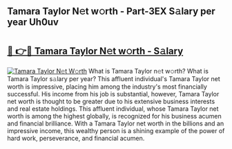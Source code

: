 ## Tamara Taylor N𝚎t w𝚘rth - Part-3EX S𝚊lary per year Uh0uv

# <h2><a href="http://gc48mc4.nevu.top/?p=Tamara+Taylor">🔗 👉🔴 Tamara Taylor N𝚎t w𝚘rth - S𝚊lary</a></h2>

[![Tamara Taylor N𝚎t W𝚘rth](https://i.imgur.com/Oavwk0R.jpeg)](http://gc48mc4.nevu.top/?p=Tamara+Taylor)
What is Tamara Taylor n𝚎t w𝚘rth? What is Tamara Taylor s𝚊lary per year?
This affluent individual's Tamara Taylor net worth is impressive, placing him among the industry's most financially successful. His income from his job is substantial, however, Tamara Taylor net worth is thought to be greater due to his extensive business interests and real estate holdings. This affluent individual, whose Tamara Taylor net worth is among the highest globally, is recognized for his business acumen and financial brilliance. With a Tamara Taylor net worth in the billions and an impressive income, this wealthy person is a shining example of the power of hard work, perseverance, and financial acumen.
